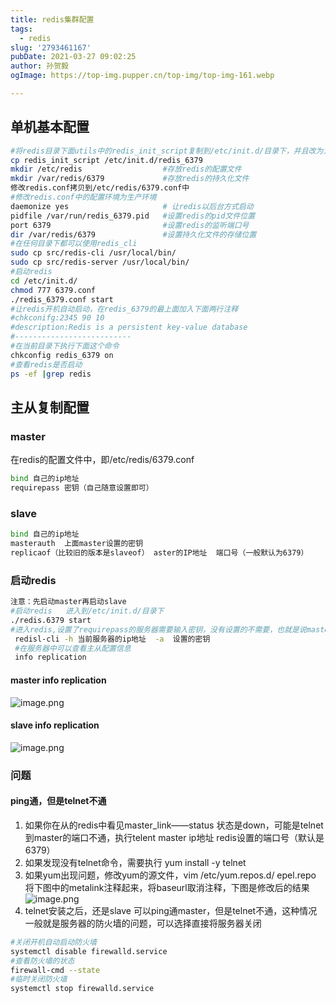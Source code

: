 ```yaml
---
title: redis集群配置
tags:
  - redis
slug: '2793461167'
pubDate: 2021-03-27 09:02:25
author: 孙贺毅
ogImage: https://top-img.pupper.cn/top-img/top-img-161.webp

---
```


## 单机基本配置

<!-- more -->

```bash
#将redis目录下面utils中的redis_init_script复制到/etc/init.d/目录下，并且改为为redis_端口号
cp redis_init_script /etc/init.d/redis_6379
mkdir /etc/redis                  #存放redis的配置文件
mkdir /var/redis/6379             #存放redis的持久化文件
修改redis.conf拷贝到/etc/redis/6379.conf中
#修改redis.conf中的配置环境为生产环境
daemonize yes                     # 让redis以后台方式启动
pidfile /var/run/redis_6379.pid   #设置redis的pid文件位置
port 6379                         #设置redis的监听端口号
dir /var/redis/6379               #设置持久化文件的存储位置
#在任何目录下都可以使用redis_cli
sudo cp src/redis-cli /usr/local/bin/ 
sudo cp src/redis-server /usr/local/bin/ 
#启动redis
cd /etc/init.d/
chmod 777 6379.conf
./redis_6379.conf start
#让redis开机自动启动，在redis_6379的最上面加入下面两行注释
#chkconifg:2345 90 10
#description:Redis is a persistent key-value database
#--------------------------
#在当前目录下执行下面这个命令
chkconfig redis_6379 on
#查看redis是否启动
ps -ef |grep redis 
```
## 主从复制配置
### master
在redis的配置文件中，即/etc/redis/6379.conf
```bash
bind 自己的ip地址
requirepass 密钥（自己随意设置即可）
```
### slave
```bash
bind 自己的ip地址
masterauth  上面master设置的密钥
replicaof（比较旧的版本是slaveof） aster的IP地址  端口号（一般默认为6379）
```
### 启动redis
```bash
注意：先启动master再启动slave
#启动redis   进入到/etc/init.d/目录下
./redis.6379 start
#进入redis,设置了requirepass的服务器需要输入密钥，没有设置的不需要，也就是说master是需要输入，而slave不需要输入密钥
 redisl-cli -h 当前服务器的ip地址  -a  设置的密钥
 #在服务器中可以查看主从配置信息
 info replication 
```
#### master info replication

![image.png](https://p9-juejin.byteimg.com/tos-cn-i-k3u1fbpfcp/3dd32bfe31d74f9fa170d62f43227600~tplv-k3u1fbpfcp-watermark.image)
#### slave info replication

![image.png](https://p6-juejin.byteimg.com/tos-cn-i-k3u1fbpfcp/8d84bb27a385400495429d7b7e0021cb~tplv-k3u1fbpfcp-watermark.image)
### 问题
#### ping通，但是telnet不通
1. 如果你在从的redis中看见master_link——status 状态是down，可能是telnet到master的端口不通，执行telent master ip地址  redis设置的端口号（默认是6379）
2. 如果发现没有telnet命令，需要执行 yum install -y telnet   
3. 如果yum出现问题，修改yum的源文件，vim /etc/yum.repos.d/ epel.repo   
将下图中的metalink注释起来，将baseurl取消注释，下图是修改后的结果
![image.png](https://p1-juejin.byteimg.com/tos-cn-i-k3u1fbpfcp/3bf0ba8e566b4b8aa1282bfaa063a8a6~tplv-k3u1fbpfcp-watermark.image)
4. telnet安装之后，还是slave 可以ping通master，但是telnet不通，这种情况一般就是服务器的防火墙的问题，可以选择直接将服务器关闭
```bash
#关闭开机自动启动防火墙
systemctl disable firewalld.service 
#查看防火墙的状态
firewall-cmd --state
#临时关闭防火墙
systemctl stop firewalld.service
```